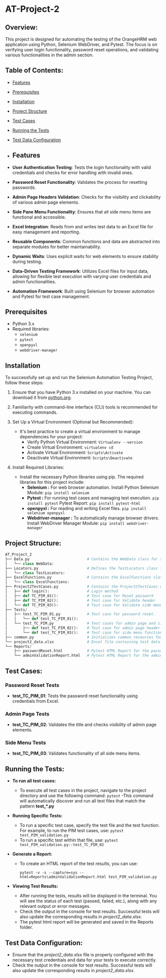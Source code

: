 # AT-Project-2

## Overview:
This project is designed for automating the testing of the OrangeHRM web application using Python, Selenium WebDriver, and Pytest. The focus is on verifying user login functionality, password reset operations, and validating various functionalities in the admin section.

## Table of Contents:
- [Features](#features)
- [Prerequisites](#prerequisites)
- [Installation](#installation)
- [Project Structure](#project-structure)
- [Test Cases](#test-cases)
- [Running the Tests](#running-the-tests)
- [Test Data Configuration](#test-data-configuration)

- ## Features
- **User Authentication Testing**: Tests the login functionality with valid credentials and checks for error handling with invalid ones.
- **Password Reset Functionality**: Validates the process for resetting passwords.
- **Admin Page Headers Validation**: Checks for the visibility and clickability of various admin page elements.
- **Side Pane Menu Functionality**: Ensures that all side menu items are functional and accessible.
- **Excel Integration**: Reads from and writes test data to an Excel file for easy management and reporting.
- **Reusable Components**: Common functions and data are abstracted into separate modules for better maintainability.
- **Dynamic Waits**: Uses explicit waits for web elements to ensure stability during testing.
- **Data-Driven Testing Framework**: Utilizes Excel files for input data, allowing for flexible test execution with varying user credentials and admin functionalities.
- **Automation Framework**: Built using Selenium for browser automation and Pytest for test case management.

## Prerequisites
- Python 3.x
- Required libraries:
  - `selenium`
  - `pytest`
  - `openpyxl`
  - `webdriver-manager`

## Installation
To successfully set up and run the Selenium Automation Testing Project, follow these steps:

1. Ensure that you have Python 3.x installed on your machine. You can download it from [python.org](https://www.python.org/).

2. Familiarity with command-line interface (CLI) tools is recommended for executing commands.

3. Set Up a Virtual Environment (Optional but Recommended):
   - It's best practice to create a virtual environment to manage dependencies for your project:
     - Verify Python Virtual Environment: `Virtualenv --version`
     - Create Virtual Environment:  `virtualenv cd`
     - Activate Virtual Environment:  `Scripts\Activate`
     - Deactivate Virtual Environment: `Scripts\Deactivate`
       
4.  Install Required Libraries:
    - Install the necessary Python libraries using pip. The required libraries for this project include:
      - __Selenium :__ For web browser automation.
        Install Python Selenium Module: `pip install selenium`
      - __Pytest :__ For running test cases and managing test execution.
        `pip install pytest`
         Pytest Report: `pip install pytest-html`
      - __openpyxl :__ For reading and writing Excel files.
         `pip install selenium openpyxl`
      - __Webdriver-manager :__ To automatically manage browser drivers.
          Install WebDriver Manager Module: `pip install webdriver-manager`

## Project Structure:
```python
AT_Project_2 
├── Data.py                          # Contains the WebData class for test data and configuration.
│   └── class WebData:
├── Locators.py                      # Defines the TestLocators class for web element locators.
│   └── class TestLocators:
├── ExcelFunctions.py                # Contains the ExcelFunctions class for reading and writing Excel files.
│   └── class ExcelFunctions:
├── Project2TestCases.py             # Contains the Project2TestCases class with test case implementations (main file).
│   ├── def login():                 # Login method
│   ├── def TC_PIM_01():             # Test case for Reset password
│   ├── def TC_PIM_02():             # Test case for Validate header 
│   └── def TC_PIM_03():             # Test case for Validate side menu 
├── Tests/
│   ├── test_TC_PIM_01.py            # Test case for password reset.
│   │   └── def test_TC_PIM_01():
│   └── test_TC_PIM.py               # Test cases for admin page and side menu functionality.
│       ├── def test_TC_PIM_02():    # Test case for admin page header validation.
│       └── def test_TC_PIM_03():    # Test case for side menu functionality.
├── common.py                        # Initializes common resources for tests.
└── project2_data.xlsx               # Excel file containing test data.
└── Reports/
    ├── passwordReset.html           # Pytest HTML Report for the password reset test suite.
    └── adminValidationReport.html   # Pytest HTML Report for the admin validation tests.
```

## Test Cases:
### Password Reset Tests
- **test_TC_PIM_01**: Tests the password reset functionality using credentials from Excel.

### Admin Page Tests
- **test_TC_PIM_02**: Validates the title and checks visibility of admin page elements.

### Side Menu Tests
- **test_TC_PIM_03**: Validates functionality of all side menu items.

## Running the Tests:
- __To run all test cases:__
  - To execute all test cases in the project, navigate to the project directory and use the following command:	`pytest`
  -This command will automatically discover and run all test files that match the pattern **test_*.py**

- __Running Specific Tests:__
  - To run a specific test case, specify the test file and the test function. For example, to run the PIM test cases, use:
                  `pytest test_PIM_validation.py`
  - To run a specific test within that file, use: `pytest test_PIM_validation.py::test_TC_PIM_02`
  
- __Generate a Report:__
  -  To create an HTML report of the test results, you can use:
     ```
     pytest -v -s --capture=sys --html=Reports\adminValidationReport.html test_PIM_validation.py
     ```
     
- __Viewing Test Results:__
  - After running the tests, results will be displayed in the terminal. You will see the status of each test (passed, failed, etc.), along with any relevant output or error messages.
  - Check the output in the console for test results. Successful tests will also update the corresponding results in *project2_data.xlsx*.
  - The pytest html report will be generated and saved in the Reports folder.
 
## Test Data Configuration:
- Ensure that the *project2_data.xlsx* file is properly configured with the necessary test credentials and data for your tests to execute correctly.
- Check the output in the console for test results. Successful tests will also update the corresponding results in *project2_data.xlsx*.





